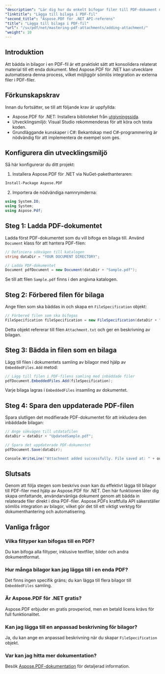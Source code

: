 ```yaml
---
"description": "Lär dig hur du enkelt bifogar filer till PDF-dokument med Aspose.PDF för .NET. Följ vår steg-för-steg-guide för att förbättra din PDF-funktionalitet med inbäddade filer."
"linktitle": "Lägga till bilaga i PDF-fil"
"second_title": "Aspose.PDF för .NET API-referens"
"title": "Lägga till bilaga i PDF-fil"
"url": "/sv/pdf/net/mastering-pdf-attachments/adding-attachment/"
"weight": 10
---
```


## Introduktion  

Att bädda in bilagor i en PDF-fil är ett praktiskt sätt att konsolidera relaterat material till ett enda dokument. Med Aspose.PDF för .NET kan utvecklare automatisera denna process, vilket möjliggör sömlös integration av externa filer i PDF-filer.  

## Förkunskapskrav  

Innan du fortsätter, se till att följande krav är uppfyllda:  

- Aspose.PDF för .NET: Installera biblioteket från [utgivningssida](https://releases.aspose.com/pdf/net/).  
- Utvecklingsmiljö: Visual Studio rekommenderas för att köra och testa koden.  
- Grundläggande kunskaper i C#: Bekantskap med C#-programmering är nödvändig för att implementera de exempel som ges.  

## Konfigurera din utvecklingsmiljö  

Så här konfigurerar du ditt projekt:  

1. Installera Aspose.PDF för .NET via NuGet-pakethanteraren:  
```bash
Install-Package Aspose.PDF
```  
2. Importera de nödvändiga namnrymderna:  

```csharp
using System.IO;
using System;
using Aspose.Pdf;
``` 

## Steg 1: Ladda PDF-dokumentet  

Ladda först PDF-dokumentet som du vill bifoga en bilaga till. Använd `Document` klass för att hantera PDF-filen:  

```csharp
// Definiera sökvägen till katalogen
string dataDir = "YOUR DOCUMENT DIRECTORY";

// Ladda PDF-dokumentet
Document pdfDocument = new Document(dataDir + "Sample.pdf");
```  

Se till att filen `Sample.pdf` finns i den angivna katalogen.  

## Steg 2: Förbered filen för bilaga  

Ange filen som ska bäddas in och skapa en `FileSpecification` objekt:  

```csharp
// Förbered filen som ska bifogas
FileSpecification fileSpecification = new FileSpecification(dataDir + "Attachment.txt", "Description of the attached file");
```  

Detta objekt refererar till filen `Attachment.txt` och ger en beskrivning av bilagan.  

## Steg 3: Bädda in filen som en bilaga  

Lägg till filen i dokumentets samling av bilagor med hjälp av `EmbeddedFiles.Add` metod:  

```csharp
// Lägg till filen i PDF-filens samling med inbäddade filer
pdfDocument.EmbeddedFiles.Add(fileSpecification);
```  

Varje bilaga lagras i `EmbeddedFiles` insamling av dokumentet.  

## Steg 4: Spara den uppdaterade PDF-filen  

Spara slutligen det modifierade PDF-dokumentet för att inkludera den inbäddade bilagan:  

```csharp
// Ange sökvägen till utdatafilen
dataDir = dataDir + "UpdatedSample.pdf";

// Spara det uppdaterade PDF-dokumentet
pdfDocument.Save(dataDir);

Console.WriteLine("Attachment added successfully. File saved at: " + outputFile);
```  

## Slutsats  

Genom att följa stegen som beskrivs ovan kan du effektivt lägga till bilagor till PDF-filer med hjälp av Aspose.PDF för .NET. Den här funktionen låter dig skapa omfattande, användarvänliga dokument genom att bädda in relaterade filer direkt i dina PDF-filer. Aspose.PDFs kraftfulla API säkerställer sömlös integration av bilagor, vilket gör det till ett viktigt verktyg för dokumenthantering och automatisering.  

## Vanliga frågor  

### Vilka filtyper kan bifogas till en PDF?  
Du kan bifoga alla filtyper, inklusive textfiler, bilder och andra dokumentformat.  

### Hur många bilagor kan jag lägga till i en enda PDF?  
Det finns ingen specifik gräns; du kan lägga till flera bilagor till `EmbeddedFiles` samling.  

### Är Aspose.PDF för .NET gratis?  
Aspose.PDF erbjuder en gratis provperiod, men en betald licens krävs för full funktionalitet.  

### Kan jag lägga till en anpassad beskrivning för bilagor?  
Ja, du kan ange en anpassad beskrivning när du skapar `FileSpecification` objekt.  

### Var kan jag hitta mer dokumentation?  
Besök [Aspose.PDF-dokumentation](https://reference.aspose.com/pdf/net/) för detaljerad information.